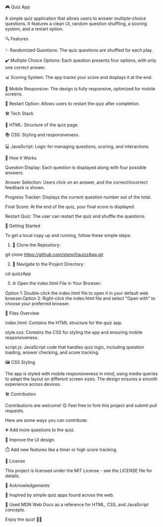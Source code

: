🎮 Quiz App

A simple quiz application that allows users to answer multiple-choice questions. It features a clean UI, random question shuffling, a scoring system, and a restart option.

🔍 Features

✨ Randomized Questions: The quiz questions are shuffled for each play.

✔️ Multiple Choice Options: Each question presents four options, with only one correct answer.

📊 Scoring System: The app tracks your score and displays it at the end.

📱 Mobile Responsive: The design is fully responsive, optimized for mobile screens.

🔄 Restart Option: Allows users to restart the quiz after completion.

🛠️ Tech Stack

🔢 HTML: Structure of the quiz page.

📚 CSS: Styling and responsiveness.

💻 JavaScript: Logic for managing questions, scoring, and interactions.

🔄 How It Works

Question Display: Each question is displayed along with four possible answers.

Answer Selection: Users click on an answer, and the correct/incorrect feedback is shown.

Progress Tracker: Displays the current question number out of the total.

Final Score: At the end of the quiz, your final score is displayed.

Restart Quiz: The user can restart the quiz and shuffle the questions.

🚀 Getting Started

To get a local copy up and running, follow these simple steps:

1. 📂 Clone the Repository:

git clone https://github.com/steno1/quizzApp.git

2. 🛂 Navigate to the Project Directory:

cd quizzApp

3. 🌐 Open the index.html File in Your Browser:

Option 1: Double-click the index.html file to open it in your default web browser.Option 2: Right-click the index.html file and select "Open with" to choose your preferred browser.

📁 Files Overview

index.html: Contains the HTML structure for the quiz app.

style.css: Contains the CSS for styling the app and ensuring mobile responsiveness.

script.js: JavaScript code that handles quiz logic, including question loading, answer checking, and score tracking.

🖼️ CSS Styling

The app is styled with mobile responsiveness in mind, using media queries to adapt the layout on different screen sizes. The design ensures a smooth experience across devices.

🛠️ Contribution

Contributions are welcome! 😊 Feel free to fork this project and submit pull requests.

Here are some ways you can contribute:

➕ Add more questions to the quiz.

🌟 Improve the UI design.

⏱️ Add new features like a timer or high score tracking.

📅 License

This project is licensed under the MIT License - see the LICENSE file for details.

💟 Acknowledgements

🌟 Inspired by simple quiz apps found across the web.

📄 Used MDN Web Docs as a reference for HTML, CSS, and JavaScript concepts.

Enjoy the quiz! 🎉🚀